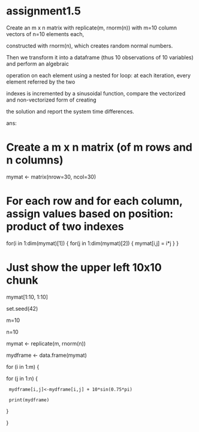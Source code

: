 # assignment1.5
Create an m x n matrix with replicate(m, rnorm(n)) with m=10 column vectors of n=10 elements each, 

constructed with rnorm(n), which creates random normal numbers. 

Then we transform it into a dataframe (thus 10 observations of 10 variables) and perform an algebraic 

operation on each element using a nested for loop: at each iteration, every element referred by the two 

indexes is incremented by a sinusoidal function, compare the vectorized and non-vectorized form of creating 

the solution and report the system time differences. 



ans:
# Create a m x n matrix (of m rows and n columns)
mymat <- matrix(nrow=30, ncol=30)

# For each row and for each column, assign values based on position: product of two indexes
for(i in 1:dim(mymat)[1]) {
  for(j in 1:dim(mymat)[2]) {
    mymat[i,j] = i*j
  }
}

# Just show the upper left 10x10 chunk
mymat[1:10, 1:10]

set.seed(42)

m=10 



n=10

mymat <- replicate(m, rnorm(n))

mydframe <- data.frame(mymat)

for (i in 1:m) {

   for (j in 1:n) {

     mydframe[i,j]<-mydframe[i,j] + 10*sin(0.75*pi)

     print(mydframe)

  }



}
